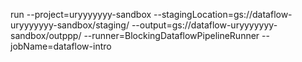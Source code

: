 run --project=uryyyyyyy-sandbox --stagingLocation=gs://dataflow-uryyyyyyy-sandbox/staging/ --output=gs://dataflow-uryyyyyyy-sandbox/outppp/ --runner=BlockingDataflowPipelineRunner --jobName=dataflow-intro
